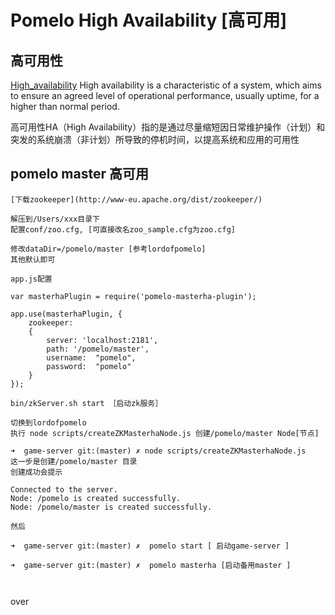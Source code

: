 # Pomelo High Availability [高可用]

## 高可用性
[High_availability](https://en.wikipedia.org/wiki/High_availability)
High availability is a characteristic of a system, which aims to ensure an agreed level of operational performance, usually uptime, for a higher than normal period.

高可用性HA（High Availability）指的是通过尽量缩短因日常维护操作（计划）和突发的系统崩溃（非计划）所导致的停机时间，以提高系统和应用的可用性

## pomelo master 高可用

```
[下载zookeeper](http://www-eu.apache.org/dist/zookeeper/)

解压到/Users/xxx目录下
配置conf/zoo.cfg, [可直接改名zoo_sample.cfg为zoo.cfg]

修改dataDir=/pomelo/master [参考lordofpomelo]
其他默认即可

app.js配置

var masterhaPlugin = require('pomelo-masterha-plugin');

app.use(masterhaPlugin, {
    zookeeper:
    {
        server: 'localhost:2181',
        path: '/pomelo/master',
        username:  "pomelo",
        password:  "pomelo"
    }
});

bin/zkServer.sh start ［启动zk服务］

切换到lordofpomelo 
执行 node scripts/createZKMasterhaNode.js 创建/pomelo/master Node[节点]

➜  game-server git:(master) ✗ node scripts/createZKMasterhaNode.js 
这一步是创建/pomelo/master 目录
创建成功会提示

Connected to the server.
Node: /pomelo is created successfully.
Node: /pomelo/master is created successfully.

然后

➜  game-server git:(master) ✗  pomelo start [ 启动game-server ]

➜  game-server git:(master) ✗  pomelo masterha [启动备用master ]



```

over